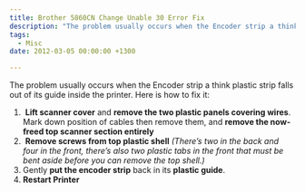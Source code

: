 ```yaml
---
title: Brother 5860CN Change Unable 30 Error Fix
description: "The problem usually occurs when the Encoder strip a think plastic strip falls out of its guide inside the printer. Here is how to fix it:"
tags:
  - Misc
date: 2012-03-05 00:00:00 +1300

---
```

The problem usually occurs when the Encoder strip a think plastic strip falls out of its guide inside the printer. Here is how to fix it:

  1.  **Lift scanner cover** and **remove the two plastic panels covering wires**. Mark down position of cables then remove them, and **remove the now-freed top scanner section entirely**
  2.  **Remove screws from top plastic shell** _(There&#8217;s two in the back and four in the front, there&#8217;s also two plastic tabs in the front that must be bent aside before you can remove the top shell.)_
  3. Gently **put the encoder strip** back in its **plastic guide**.
  4. **Restart Printer**
